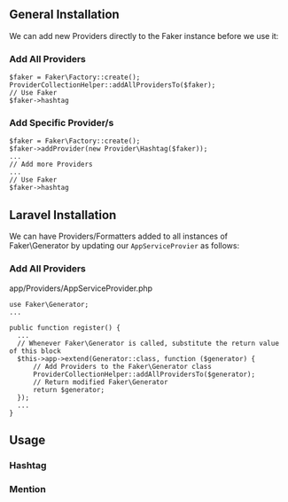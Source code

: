 ## General Installation

We can add new Providers directly to the Faker instance before we use it:
### Add All Providers

```
$faker = Faker\Factory::create();
ProviderCollectionHelper::addAllProvidersTo($faker);
// Use Faker
$faker->hashtag
```

### Add Specific Provider/s
```
$faker = Faker\Factory::create();
$faker->addProvider(new Provider\Hashtag($faker));
...
// Add more Providers 
...
// Use Faker
$faker->hashtag
```

## Laravel Installation

We can have Providers/Formatters added to all instances of Faker\Generator by updating our `AppServiceProvier` as follows:

### Add All Providers

app/Providers/AppServiceProvider.php
```
use Faker\Generator;
...

public function register() {
  ...
  // Whenever Faker\Generator is called, substitute the return value of this block
  $this->app->extend(Generator::class, function ($generator) {
      // Add Providers to the Faker\Generator class
      ProviderCollectionHelper::addAllProvidersTo($generator);
      // Return modified Faker\Generator
      return $generator;
  });
  ...
}
```

## Usage

### Hashtag

### Mention
